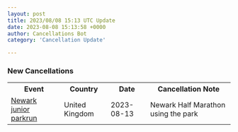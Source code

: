 ```yaml
---
layout: post
title: 2023/08/08 15:13 UTC Update
date: 2023-08-08 15:13:58 +0000
author: Cancellations Bot
category: 'Cancellation Update'

---
```


<h3>New Cancellations</h3>
<div class='hscrollable'>
<table style='width: 100%'>
    <tr>
        <th>Event</th>
        <th>Country</th>
        <th>Date</th>
        <th>Cancellation Note</th>
    </tr>
    <tr>
        <td><a href="https://www.parkrun.org.uk/newark-juniors">Newark junior parkrun</a></td>
        <td>United Kingdom</td>
        <td>2023-08-13</td>
        <td>Newark Half Marathon using the park</td>
    </tr>
</table>
</div>
